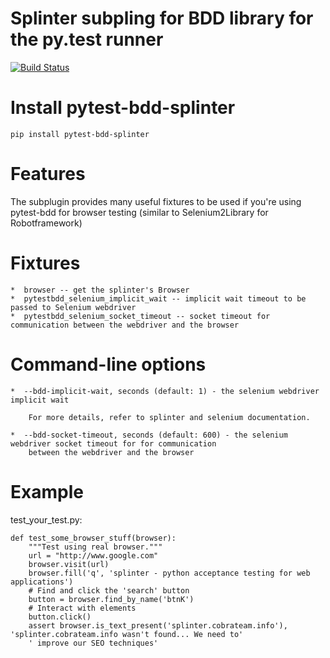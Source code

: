Splinter subpling for BDD library for the py.test runner
========================================================

[![Build Status](https://api.travis-ci.org/olegpidsadnyi/pytest-bdd-splinter.png)](https://travis-ci.org/olegpidsadnyi/pytest-bdd-splinter)

Install pytest-bdd-splinter
===========================

	pip install pytest-bdd-splinter


Features
========

The subplugin provides many useful fixtures to be used if you're using pytest-bdd for browser testing
(similar to Selenium2Library for Robotframework)


Fixtures
========

    *  browser -- get the splinter's Browser
    *  pytestbdd_selenium_implicit_wait -- implicit wait timeout to be passed to Selenium webdriver
    *  pytestbdd_selenium_socket_timeout -- socket timeout for communication between the webdriver and the browser


Command-line options
====================

    *  --bdd-implicit-wait, seconds (default: 1) - the selenium webdriver implicit wait

        For more details, refer to splinter and selenium documentation.

    *  --bdd-socket-timeout, seconds (default: 600) - the selenium webdriver socket timeout for for communication
        between the webdriver and the browser


Example
=======


test_your_test.py:

    def test_some_browser_stuff(browser):
        """Test using real browser."""
        url = "http://www.google.com"
        browser.visit(url)
        browser.fill('q', 'splinter - python acceptance testing for web applications')
        # Find and click the 'search' button
        button = browser.find_by_name('btnK')
        # Interact with elements
        button.click()
        assert browser.is_text_present('splinter.cobrateam.info'), 'splinter.cobrateam.info wasn't found... We need to'
        ' improve our SEO techniques'

